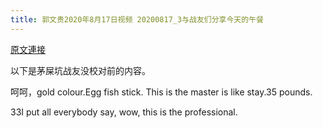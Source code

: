 ```yaml
---
title: 郭文贵2020年8月17日视频 20200817_3与战友们分享今天的午餐
---
```


[原文連接](https://gnews.org/ThreadView/53479504)

以下是茅屎坑战友没校对前的内容。

  呵呵，gold colour.Egg fish stick. This is the master is like stay.35 pounds.

  33I put all everybody say, wow, this is the professional.
